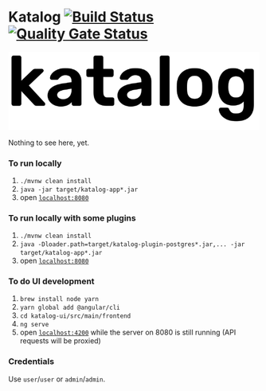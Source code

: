 <!-- mdformat off(GitHub header) -->
Katalog
[![Build Status](https://travis-ci.org/bolcom/katalog.svg?branch=master)](https://travis-ci.org/bolcom/katalog)
[![Quality Gate Status](https://sonarcloud.io/api/project_badges/measure?project=com.bol.katalog%3Akatalog-parent&metric=alert_status)](https://sonarcloud.io/dashboard?id=com.bol.katalog%3Akatalog-parent)
======
<!-- mdformat on -->

<p align="center">
  <img src="katalog.svg" alt="Katalog Logo" />
</p>

Nothing to see here, yet.

### To run locally
1. `./mvnw clean install`
1. `java -jar target/katalog-app*.jar`
1. open [`localhost:8080`](http://localhost:8080)

### To run locally with some plugins
1. `./mvnw clean install`
1. `java -Dloader.path=target/katalog-plugin-postgres*.jar,... -jar target/katalog-app*.jar`
1. open [`localhost:8080`](http://localhost:8080)

### To do UI development
1. `brew install node yarn`
1. `yarn global add @angular/cli`
1. `cd katalog-ui/src/main/frontend`
1. `ng serve`
1. open [`localhost:4200`](http://localhost:4200) while the server on 8080 is still running (API requests will be proxied)

### Credentials
Use `user`/`user` or `admin`/`admin`.
